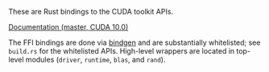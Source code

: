 These are Rust bindings to the CUDA toolkit APIs.

[Documentation (master, CUDA 10.0)](https://peterhj.github.io/libcuda-docs/cuda/)

The FFI bindings are done via [bindgen](https://github.com/rust-lang/rust-bindgen)
and are substantially whitelisted; see `build.rs` for the whitelisted APIs.
High-level wrappers are located in top-level modules (`driver`, `runtime`,
`blas`, and `rand`).
